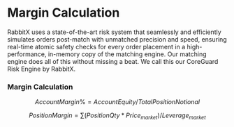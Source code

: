 # Margin Calculation

RabbitX uses a state-of-the-art risk system that seamlessly and efficiently simulates orders post-match with unmatched precision and speed, ensuring real-time atomic safety checks for every order placement in a high-performance, in-memory copy of the matching engine. Our matching engine does all of this without missing a beat. We call this our CoreGuard Risk Engine by RabbitX.&#x20;

### Margin Calculation

$$
AccountMargin\%=AccountEquity/TotalPositionNotional
$$

$$
PositionMargin=\sum(PositionQty*Price_{market})/Leverage_{market}
$$

